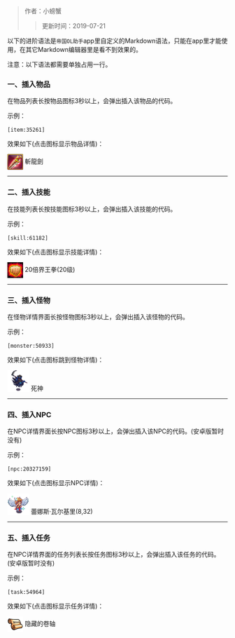 > 作者：小螃蟹
>> 更新时间：2019-07-21

以下的进阶语法是`帝国OL助手`app里自定义的Markdown语法，只能在app里才能使用，在其它Markdown编辑器里是看不到效果的。

注意：以下语法都需要单独占用一行。

### 一、插入物品
在物品列表长按物品图标3秒以上，会弹出插入该物品的代码。

示例：
```
[item:35261]  
```

效果如下(点击图标显示物品详情)：

<a href="http://helper/item/35261"><img src="/empire/image/item/61_4.png" width="36" height="36" style="vertical-align: middle;" /></a> <span>斬龍劍</span><br/>

------

### 二、插入技能
在技能列表长按技能图标3秒以上，会弹出插入该技能的代码。

示例：
```
[skill:61182]  
```

效果如下(点击图标显示技能详情)：

<a href="http://helper/skill/61182"><img src="/empire/image/skill/66_4.png" width="36" height="36" style="vertical-align: middle;" /></a> <span>20倍界王拳(20级)</span><br/>

------

### 三、插入怪物
在怪物详情界面长按怪物图标3秒以上，会弹出插入该怪物的代码。

示例：
```
[monster:50933]  
```

效果如下(点击图标跳到怪物详情)：

<a href="http://helper/monster/50933"><img src="/empire/image/monster/5111.png" width="50" height="50" style="vertical-align: text-bottom;" /></a> <span>死神</span><br/>

------

### 四、插入NPC
在NPC详情界面长按NPC图标3秒以上，会弹出插入该NPC的代码。(安卓版暂时没有)

示例：
```
[npc:20327159]  
```

效果如下(点击图标显示NPC详情)：

<a href="http://helper/npc/20327159"><img src="/empire/image/monster/8210.png" width="50" height="50" style="vertical-align: text-bottom;" /></a> <span>蕾娜斯·瓦尔基里(8,32)</span><br/>

------

### 五、插入任务
在NPC详情界面的任务列表长按任务图标3秒以上，会弹出插入该任务的代码。(安卓版暂时没有)

示例：
```
[task:54964]  
```

效果如下(点击图标显示任务详情)：

<a href="http://helper/task/54964"><img src="/empire/image/task/task.png" width="36" height="36" style="vertical-align: middle;" /></a> <span>隐藏的卷轴</span><br/>


<div id="gitalk-container"></div>
<link rel="stylesheet" href="https://unpkg.com/gitalk/dist/gitalk.css">
<script src="https://unpkg.com/gitalk@latest/dist/gitalk.min.js"></script> 
<script src="/empire/js/library.js"></script> 
<script type="text/javascript">setTitle("Markdown进阶语法");</script>
        